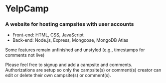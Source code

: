 # YelpCamp

### A website for hosting campsites with user accounts

+ Front-end: HTML, CSS, JavaScript
+ Back-end: Node.js, Express, Mongoose, MongoDB Atlas

<p>Some features remain unfinished and unstyled (e.g., timestamps for comments not live)</p>

<p>Please feel free to signup and add a campsite and comments. Authorizations are setup so only the campsite(s) or comment(s) creator can edit or delete their own campsite(s) or comment(s).<p>